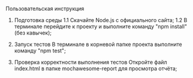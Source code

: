 Пользовательская инструкция

1. Подготовка среды
  1.1 Скачайте Node.js с официального сайта;
  1.2 В терминале перейдите к проекту и выполните команду "npm install" (без кавычек);
  
2. Запуск тестов
  В терминале в корневой папке проекта выполните команду "npm test";
  
3. Проверка корректности выполнения тестов
  Откройте файл index.html в папке mochawesome-report для просмотра отчёта;

